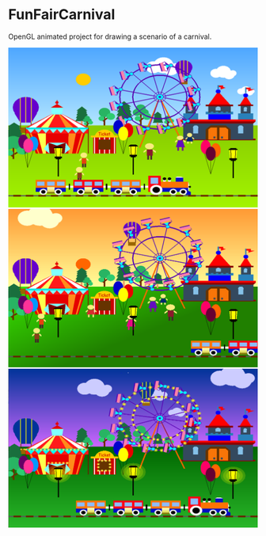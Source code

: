 # FunFairCarnival
OpenGL animated project for drawing a scenario of a carnival.

![](image/01.PNG)
![](image/02.PNG)
![](image/03.PNG)
